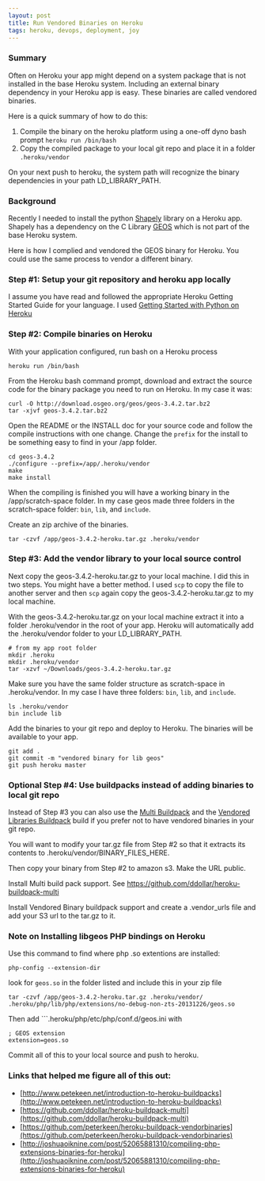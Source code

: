 ```yaml
---
layout: post
title: Run Vendored Binaries on Heroku
tags: heroku, devops, deployment, joy
---
```


### Summary 

Often on Heroku your app might depend on a system package that is not installed in the base Heroku system. Including an external binary dependency in your Heroku app is easy. These binaries are called vendored binaries. 

Here is a quick summary of how to do this:

1. Compile the binary on the heroku platform using a one-off dyno bash prompt ```heroku run /bin/bash```
1. Copy the compiled package to your local git repo and place it in a folder ```.heroku/vendor```

On your next push to heroku, the system path will recognize the binary dependencies in your path LD_LIBRARY_PATH.

### Background

Recently I needed to install the python [Shapely](https://pypi.python.org/pypi/Shapely) library on a Heroku app. Shapely has a dependency on the C Library [GEOS](http://trac.osgeo.org/geos/) which is not part of the base Heroku system. 

Here is how I complied and vendored the GEOS binary for Heroku. You could use the same process to vendor a different binary.


### Step #1: Setup your git repository and heroku app locally

I assume you have read and followed the appropriate Heroku Getting Started Guide for your language. I used [Getting Started with Python on Heroku](https://devcenter.heroku.com/articles/getting-started-with-python)


### Step #2: Compile binaries on Heroku

With your application configured, run bash on a Heroku process

    heroku run /bin/bash

From the Heroku bash command prompt, download and extract the source code for the binary package you need to run on Heroku. In my case it was:

    curl -O http://download.osgeo.org/geos/geos-3.4.2.tar.bz2
    tar -xjvf geos-3.4.2.tar.bz2


Open the README or the INSTALL doc for your source code and follow the compile instructions with one change. Change the `prefix` for the install to be something easy to find in your /app folder.

    cd geos-3.4.2
    ./configure --prefix=/app/.heroku/vendor
    make
    make install

When the compiling is finished you will have a working binary in the /app/scratch-space folder. In my case geos made three folders in the scratch-space folder: `bin`, `lib`, and `include`.

Create an zip archive of the binaries. 

    tar -czvf /app/geos-3.4.2-heroku.tar.gz .heroku/vendor

### Step #3: Add the vendor library to your local source control 

Next copy the geos-3.4.2-heroku.tar.gz to your local machine. I did this in two steps. You might have a better method. I used `scp` to copy the file to another server and then `scp` again copy the geos-3.4.2-heroku.tar.gz to my local machine. 

With the geos-3.4.2-heroku.tar.gz on your local machine extract it into a folder .heroku/vendor in the root of your app. Heroku will automatically add the .heroku/vendor folder to your LD_LIBRARY_PATH. 


    # from my app root folder
    mkdir .heroku
    mkdir .heroku/vendor
    tar -xzvf ~/Downloads/geos-3.4.2-heroku.tar.gz


Make sure you have the same folder structure as scratch-space in .heroku/vendor. In my case I have three folders: `bin`, `lib`, and `include`.

    ls .heroku/vendor
    bin include lib

Add the binaries to your git repo and deploy to Heroku. The binaries will be available to your app.

    git add .
    git commit -m "vendored binary for lib geos"
    git push heroku master

### Optional Step #4: Use buildpacks instead of adding binaries to local git repo

Instead of Step #3 you can also use the [Multi Buildpack](https://github.com/ddollar/heroku-buildpack-multi) and the [Vendored Libraries Buildpack](https://github.com/peterkeen/heroku-buildpack-vendorbinaries) build if you prefer not to have vendored binaries in your git repo. 

You will want to modify your tar.gz file from Step #2 so that it extracts its contents to .heroku/vendor/BINARY_FILES_HERE. 

Then copy your binary from Step #2 to amazon s3. Make the URL public. 

Install Multi build pack support. See https://github.com/ddollar/heroku-buildpack-multi

Install Vendored Binary buildpack support and create a .vendor_urls file  and add your S3 url to the tar.gz to it. 

### Note on Installing libgeos PHP bindings on Heroku

Use this command to find where php .so extentions are installed:

    php-config --extension-dir

look for ```geos.so``` in the folder listed and include this in your zip file 

    tar -czvf /app/geos-3.4.2-heroku.tar.gz .heroku/vendor/ .heroku/php/lib/php/extensions/no-debug-non-zts-20131226/geos.so

Then add ```.heroku/php/etc/php/conf.d/geos.ini with

    ; GEOS extension
    extension=geos.so

Commit all of this to your local source and push to heroku.

### Links that helped me figure all of this out:

* [http://www.petekeen.net/introduction-to-heroku-buildpacks](http://www.petekeen.net/introduction-to-heroku-buildpacks)
* [https://github.com/ddollar/heroku-buildpack-multi](https://github.com/ddollar/heroku-buildpack-multi)
* [https://github.com/peterkeen/heroku-buildpack-vendorbinaries](https://github.com/peterkeen/heroku-buildpack-vendorbinaries)
* [http://joshuaoiknine.com/post/52065881310/compiling-php-extensions-binaries-for-heroku](http://joshuaoiknine.com/post/52065881310/compiling-php-extensions-binaries-for-heroku)
